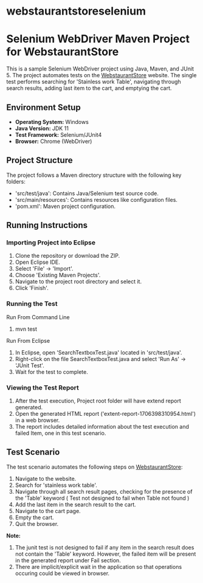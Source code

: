# webstaurantstoreselenium
# Selenium WebDriver Maven Project for WebstaurantStore

This is a sample Selenium WebDriver project using Java, Maven, and JUnit 5. 
The project automates tests on the [WebstaurantStore](https://www.webstaurantstore.com/) website. 
The single test performs searching for 'Stainless work Table', navigating through search results, adding last item to the cart, and emptying the cart.

## Environment Setup

- **Operating System:** Windows
- **Java Version:** JDK 11
- **Test Framework:** Selenium/JUnit4
- **Browser:** Chrome (WebDriver)
  
## Project Structure

The project follows a Maven directory structure with the following key folders:

- 'src/test/java': Contains Java/Selenium test source code.
- 'src/main/resources': Contains resources like configuration files.
- 'pom.xml': Maven project configuration.

## Running Instructions

### Importing Project into Eclipse

1. Clone the repository or download the ZIP.
2. Open Eclipse IDE.
3. Select 'File' -> 'Import'.
4. Choose 'Existing Maven Projects'.
5. Navigate to the project root directory and select it.
6. Click 'Finish'.

### Running the Test

Run From Command Line

1. mvn test


Run From Eclipse
1. In Eclipse, open 'SearchTextboxTest.java' located in 'src/test/java'.
2. Right-click on the file SearchTextboxTest.java and select 'Run As' -> 'JUnit Test'.
3. Wait for the test to complete.


### Viewing the Test Report

1. After the test execution, Project root folder will have extend report generated.
2. Open the generated HTML report ('extent-report-1706398310954.html') in a web browser.
3. The report includes detailed information about the test execution and failed Item, one in this test scenario.

## Test Scenario

The test scenario automates the following steps on [WebstaurantStore](https://www.webstaurantstore.com/):

1. Navigate to the website.
2. Search for 'stainless work table'.
3. Navigate through all search result pages, checking for the presence of the 'Table' keyword ( Test not designed to fail when Table not found )
4. Add the last item in the search result to the cart.
5. Navigate to the cart page.
6. Empty the cart.
7. Quit the browser.

**Note:** 
1. The junit test is not designed to fail if any item in the search result does not contain the 'Table' keyword.
However, the failed item will be present in the generated report under Fail section.
2. There are implicit/explicit wait in the application so that operations occuring could be viewed in browser. 
